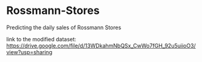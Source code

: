 # Rossmann-Stores
Predicting the daily sales of Rossmann Stores

link to the modified dataset: https://drive.google.com/file/d/13WDkahmNbQSx_CwWo7fGH_92u5uiioO3/view?usp=sharing
